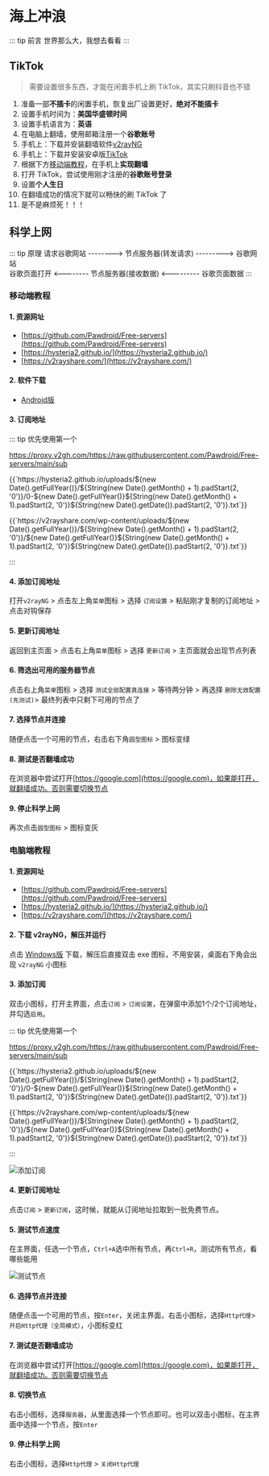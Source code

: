 # 海上冲浪

::: tip 前言
世界那么大，我想去看看
:::

## TikTok

> 需要设置很多东西，才能在闲置手机上刷 TikTok，其实只刷抖音也不错

1. 准备一部**不插卡**的闲置手机，恢复出厂设置更好，**绝对不能插卡**
2. 设置手机时间为：**美国华盛顿时间**
3. 设置手机语言为：**英语**
4. 在电脑上翻墙，使用邮箱注册一个**谷歌账号**
5. 手机上：下载并安装翻墙软件[v2rayNG](https://github.com/2dust/v2rayNG/releases/download/1.6.28/v2rayNG_1.6.28_arm64-v8a.apk)
6. 手机上：下载并安装安卓版[TikTok](https://dx17.198449.com/com.zhiliaoapp.musically2644.apk)
7. 根据下方[移动端教程](./surf.html#移动端教程)，在手机上**实现翻墙**
8. 打开 TikTok，尝试使用刚才注册的**谷歌账号登录**
9. 设置**个人生日**
10. 在翻墙成功的情况下就可以畅快的刷 TikTok 了
11. 是不是麻烦死！！！

## 科学上网

::: tip 原理
请求谷歌网站 --------> 节点服务器(转发请求) ---------> 谷歌网站  
谷歌页面打开 <-------- 节点服务器(接收数据) <--------- 谷歌页面数据
:::

### 移动端教程

#### 1. 资源网址

- [https://github.com/Pawdroid/Free-servers](https://github.com/Pawdroid/Free-servers)
- [https://hysteria2.github.io/](https://hysteria2.github.io/)
- [https://v2rayshare.com/](https://v2rayshare.com/)

#### 2. 软件下载

- [Android版](https://github.com/2dust/v2rayNG/releases/download/1.6.28/v2rayNG_1.6.28_arm64-v8a.apk)

#### 3. 订阅地址

::: tip 优先使用第一个

https://proxy.v2gh.com/https://raw.githubusercontent.com/Pawdroid/Free-servers/main/sub

<p>{{`https://hysteria2.github.io/uploads/${new Date().getFullYear()}/${String(new Date().getMonth() + 1).padStart(2, '0')}/0-${new Date().getFullYear()}${String(new Date().getMonth() + 1).padStart(2, '0')}${String(new Date().getDate()).padStart(2, '0')}.txt`}}</p>

<p>{{`https://v2rayshare.com/wp-content/uploads/${new Date().getFullYear()}/${String(new Date().getMonth() + 1).padStart(2, '0')}/${new Date().getFullYear()}${String(new Date().getMonth() + 1).padStart(2, '0')}${String(new Date().getDate()).padStart(2, '0')}.txt`}}</p>
:::

#### 4. 添加订阅地址

打开`v2rayNG` > 点击左上角`菜单`图标 > 选择 `订阅设置` > 粘贴刚才复制的订阅地址 > 点击对钩保存

#### 5. 更新订阅地址

返回到主页面 > 点击右上角`菜单`图标 > 选择 `更新订阅` > 主页面就会出现节点列表

#### 6. 筛选出可用的服务器节点

点击右上角`菜单`图标 > 选择 `测试全部配置真连接` > 等待两分钟 > 再选择 `删除无效配置(先测试)`> 最终列表中只剩下可用的节点了

#### 7. 选择节点并连接

随便点击一个可用的节点，右击右下角`圆型图标` > 图标变绿

#### 8. 测试是否翻墙成功

在浏览器中尝试打开[https://google.com](https://google.com)，如果能打开，就翻墙成功。否则需要切换节点

#### 9. 停止科学上网

再次点击`圆型图标` > 图标变灰

### 电脑端教程

#### 1. 资源网址

- [https://github.com/Pawdroid/Free-servers](https://github.com/Pawdroid/Free-servers)
- [https://hysteria2.github.io/](https://hysteria2.github.io/)
- [https://v2rayshare.com/](https://v2rayshare.com/)

#### 2. 下载 v2rayNG，解压并运行
点击 [Windows版](https://github.com/2dust/v2rayN/releases/download/3.27/v2rayN-Core.zip) 下载，解压后直接双击 exe 图标，不用安装，桌面右下角会出现 `v2rayNG` 小图标


#### 3. 添加订阅

双击小图标，打开主界面，点击`订阅` > `订阅设置`，在弹窗中添加1个/2个订阅地址，并勾选`启用`。

::: tip 优先使用第一个

https://proxy.v2gh.com/https://raw.githubusercontent.com/Pawdroid/Free-servers/main/sub

<p>{{`https://hysteria2.github.io/uploads/${new Date().getFullYear()}/${String(new Date().getMonth() + 1).padStart(2, '0')}/0-${new Date().getFullYear()}${String(new Date().getMonth() + 1).padStart(2, '0')}${String(new Date().getDate()).padStart(2, '0')}.txt`}}</p>

<p>{{`https://v2rayshare.com/wp-content/uploads/${new Date().getFullYear()}/${String(new Date().getMonth() + 1).padStart(2, '0')}/${new Date().getFullYear()}${String(new Date().getMonth() + 1).padStart(2, '0')}${String(new Date().getDate()).padStart(2, '0')}.txt`}}</p>
:::

![添加订阅](/life/fq/dingyue.png)

#### 4. 更新订阅地址

点击`订阅` > `更新订阅`，这时候，就能从订阅地址拉取到一批免费节点。

#### 5. 测试节点速度

在主界面，任选一个节点，`Ctrl+A`选中所有节点，再`Ctrl+R`，测试所有节点，看哪些能用

![测试节点](/life/fq/fq3.png)

#### 6. 选择节点并连接

随便点击一个可用的节点，按`Enter`，关闭主界面，右击小图标，选择`Http代理`> `开启Http代理（全局模式）`，小图标变红

#### 7. 测试是否翻墙成功

在浏览器中尝试打开[https://google.com](https://google.com)，如果能打开，就翻墙成功。否则需要切换节点

#### 8. 切换节点

右击小图标，选择`服务器`，从里面选择一个节点即可。也可以双击小图标，在主界面中选择一个节点，按`Enter`

#### 9. 停止科学上网

右击小图标，选择`Http代理` > `关闭Http代理`
